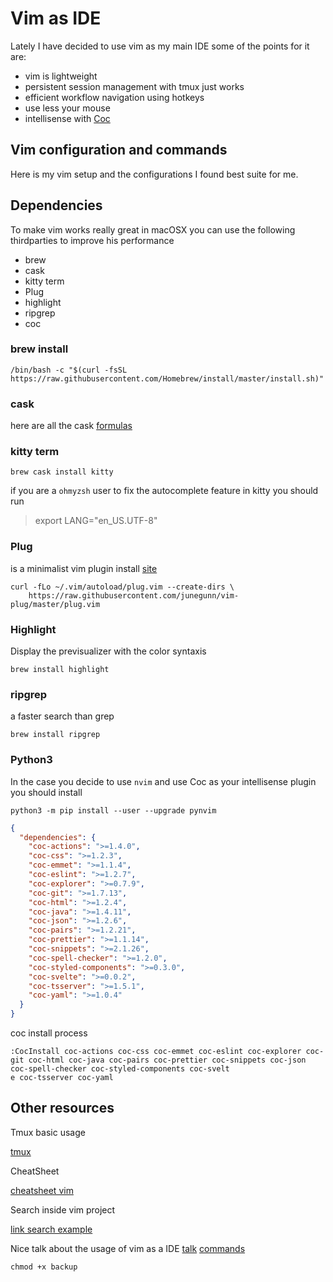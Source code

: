 # Vim as IDE

Lately I have decided to use vim as my main IDE some of the points for it are:

- vim is lightweight
- persistent session management with tmux just works
- efficient workflow navigation using hotkeys
- use less your mouse
- intellisense with [Coc](https://github.com/neoclide/coc.nvim)

## Vim configuration and commands

Here is my vim setup and the configurations I found best suite for me.

## Dependencies

To make vim works really great in macOSX you can use the following thirdparties to improve his performance

- brew
- cask
- kitty term
- Plug
- highlight
- ripgrep
- coc

### brew install

```
/bin/bash -c "$(curl -fsSL https://raw.githubusercontent.com/Homebrew/install/master/install.sh)"
```

### cask

here are all the cask [formulas](https://github.com/neoclide/coc.nvim)

### kitty term

```
brew cask install kitty
```

if you are a `ohmyzsh` user to fix the autocomplete feature in kitty you should run

> export LANG="en_US.UTF-8"

### Plug

is a minimalist vim plugin install [site](https://github.com/junegunn/vim-plug)

```
curl -fLo ~/.vim/autoload/plug.vim --create-dirs \
    https://raw.githubusercontent.com/junegunn/vim-plug/master/plug.vim
```

### Highlight

Display the previsualizer with the color syntaxis

```
brew install highlight
```

### ripgrep

a faster search than grep

```
brew install ripgrep
```

### Python3

In the case you decide to use `nvim` and use Coc as your intellisense plugin you should install

```
python3 -m pip install --user --upgrade pynvim
```

```json
{
  "dependencies": {
    "coc-actions": ">=1.4.0",
    "coc-css": ">=1.2.3",
    "coc-emmet": ">=1.1.4",
    "coc-eslint": ">=1.2.7",
    "coc-explorer": ">=0.7.9",
    "coc-git": ">=1.7.13",
    "coc-html": ">=1.2.4",
    "coc-java": ">=1.4.11",
    "coc-json": ">=1.2.6",
    "coc-pairs": ">=1.2.21",
    "coc-prettier": ">=1.1.14",
    "coc-snippets": ">=2.1.26",
    "coc-spell-checker": ">=1.2.0",
    "coc-styled-components": ">=0.3.0",
    "coc-svelte": ">=0.0.2",
    "coc-tsserver": ">=1.5.1",
    "coc-yaml": ">=1.0.4"
  }
}
```

coc install process

```
:CocInstall coc-actions coc-css coc-emmet coc-eslint coc-explorer coc-git coc-html coc-java coc-pairs coc-prettier coc-snippets coc-json coc-spell-checker coc-styled-components coc-svelt
e coc-tsserver coc-yaml
```

## Other resources

Tmux basic usage

[tmux](./tmux/README.md)

CheatSheet

[cheatsheet vim](./cheatsheet-vim.md)

Search inside vim project

[link search example](https://stackoverflow.com/questions/7950558/how-can-i-search-a-word-in-whole-project-folder-recursively)

Nice talk about the usage of vim as a IDE
[talk](https://www.youtube.com/watch?v=E-ZbrtoSuzw)
[commands](https://www.keycdn.com/blog/vim-commands)

```
chmod +x backup
```
